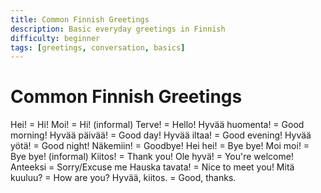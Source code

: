 ```yaml
---
title: Common Finnish Greetings
description: Basic everyday greetings in Finnish
difficulty: beginner
tags: [greetings, conversation, basics]
---
```


# Common Finnish Greetings

Hei! = Hi!
Moi! = Hi! (informal)
Terve! = Hello!
Hyvää huomenta! = Good morning!
Hyvää päivää! = Good day!
Hyvää iltaa! = Good evening!
Hyvää yötä! = Good night!
Näkemiin! = Goodbye!
Hei hei! = Bye bye!
Moi moi! = Bye bye! (informal)
Kiitos! = Thank you!
Ole hyvä! = You're welcome!
Anteeksi = Sorry/Excuse me
Hauska tavata! = Nice to meet you!
Mitä kuuluu? = How are you?
Hyvää, kiitos. = Good, thanks.